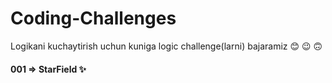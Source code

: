 # Coding-Challenges 
Logikani kuchaytirish uchun kuniga logic challenge(larni) bajaramiz 😊 😉 🙃

#### 001 => StarField ✨
